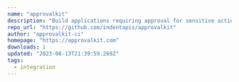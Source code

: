 ```yaml
---
name: "approvalkit"
description: "Build applications requiring approval for sensitive actions in Svelte."
repo_url: "https://github.com/indentapis/approvalkit"
author: "approvalkit-ci"
homepage: "https://approvalkit.com"
downloads: 1
updated: "2023-08-13T21:39:59.269Z"
tags: 
  - integration
---
```


